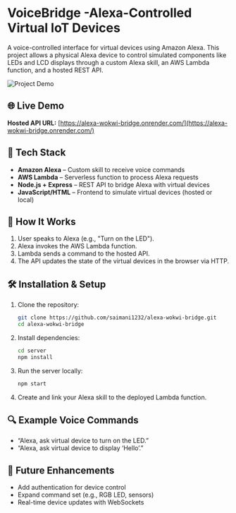 # VoiceBridge -Alexa-Controlled Virtual IoT Devices

A voice-controlled interface for virtual devices using Amazon Alexa. This project allows a physical Alexa device to control simulated components like LEDs and LCD displays through a custom Alexa skill, an AWS Lambda function, and a hosted REST API.

![Project Demo](demo/demo-gif.gif)

## 🌐 Live Demo

**Hosted API URL:** [https://alexa-wokwi-bridge.onrender.com/](https://alexa-wokwi-bridge.onrender.com/)

## 🧰 Tech Stack

* **Amazon Alexa** – Custom skill to receive voice commands
* **AWS Lambda** – Serverless function to process Alexa requests
* **Node.js + Express** – REST API to bridge Alexa with virtual devices
* **JavaScript/HTML** – Frontend to simulate virtual devices (hosted or local)

## 🧠 How It Works

1. User speaks to Alexa (e.g., "Turn on the LED").
2. Alexa invokes the AWS Lambda function.
3. Lambda sends a command to the hosted API.
4. The API updates the state of the virtual devices in the browser via HTTP.


## 🛠️ Installation & Setup

1. Clone the repository:

   ```bash
   git clone https://github.com/saimani1232/alexa-wokwi-bridge.git
   cd alexa-wokwi-bridge
   ```

2. Install dependencies:

   ```bash
   cd server
   npm install
   ```

3. Run the server locally:

   ```bash
   npm start
   ```

4. Create and link your Alexa skill to the deployed Lambda function.

## 🔍 Example Voice Commands

* “Alexa, ask virtual device to turn on the LED.”
* “Alexa, ask virtual device to display ‘Hello’.”

## 📌 Future Enhancements

* Add authentication for device control
* Expand command set (e.g., RGB LED, sensors)
* Real-time device updates with WebSockets


